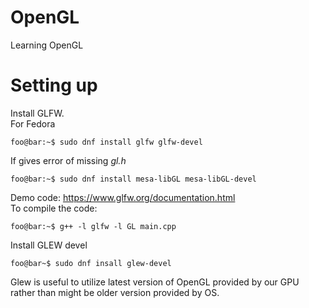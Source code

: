 # OpenGL
Learning OpenGL  

# Setting up
Install GLFW.  
For Fedora
```console
foo@bar:~$ sudo dnf install glfw glfw-devel
```
If gives error of missing _gl.h_  
```console
foo@bar:~$ sudo dnf install mesa-libGL mesa-libGL-devel
```

Demo code: https://www.glfw.org/documentation.html  
To compile the code:
```console
foo@bar:~$ g++ -l glfw -l GL main.cpp
```

Install GLEW devel
```console
foo@bar~$ sudo dnf insall glew-devel
```
Glew is useful to utilize latest version of OpenGL provided by our GPU rather than might be older version provided by OS.